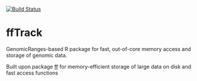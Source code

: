 [![Build Status](https://travis-ci.org/mskilab/ffTrack.svg?branch=master)](https://travis-ci.org/mskilab/ffTrack)

# ffTrack
GenomicRanges-based R package for fast, out-of-core memory access and storage of genomic data.

Built upon package [ff](https://cran.r-project.org/web/packages/ff/) for memory-efficient storage of large data on disk and fast access functions
